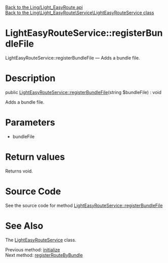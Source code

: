 [Back to the Ling/Light_EasyRoute api](https://github.com/lingtalfi/Light_EasyRoute/blob/master/doc/api/Ling/Light_EasyRoute.md)<br>
[Back to the Ling\Light_EasyRoute\Service\LightEasyRouteService class](https://github.com/lingtalfi/Light_EasyRoute/blob/master/doc/api/Ling/Light_EasyRoute/Service/LightEasyRouteService.md)


LightEasyRouteService::registerBundleFile
================



LightEasyRouteService::registerBundleFile — Adds a bundle file.




Description
================


public [LightEasyRouteService::registerBundleFile](https://github.com/lingtalfi/Light_EasyRoute/blob/master/doc/api/Ling/Light_EasyRoute/Service/LightEasyRouteService/registerBundleFile.md)(string $bundleFile) : void




Adds a bundle file.




Parameters
================


- bundleFile

    


Return values
================

Returns void.








Source Code
===========
See the source code for method [LightEasyRouteService::registerBundleFile](https://github.com/lingtalfi/Light_EasyRoute/blob/master/Service/LightEasyRouteService.php#L123-L126)


See Also
================

The [LightEasyRouteService](https://github.com/lingtalfi/Light_EasyRoute/blob/master/doc/api/Ling/Light_EasyRoute/Service/LightEasyRouteService.md) class.

Previous method: [initialize](https://github.com/lingtalfi/Light_EasyRoute/blob/master/doc/api/Ling/Light_EasyRoute/Service/LightEasyRouteService/initialize.md)<br>Next method: [registerRouteByBundle](https://github.com/lingtalfi/Light_EasyRoute/blob/master/doc/api/Ling/Light_EasyRoute/Service/LightEasyRouteService/registerRouteByBundle.md)<br>


